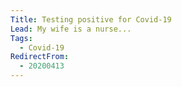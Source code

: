 ```yaml
---
Title: Testing positive for Covid-19
Lead: My wife is a nurse...
Tags: 
  - Covid-19
RedirectFrom:
  - 20200413
---
```


